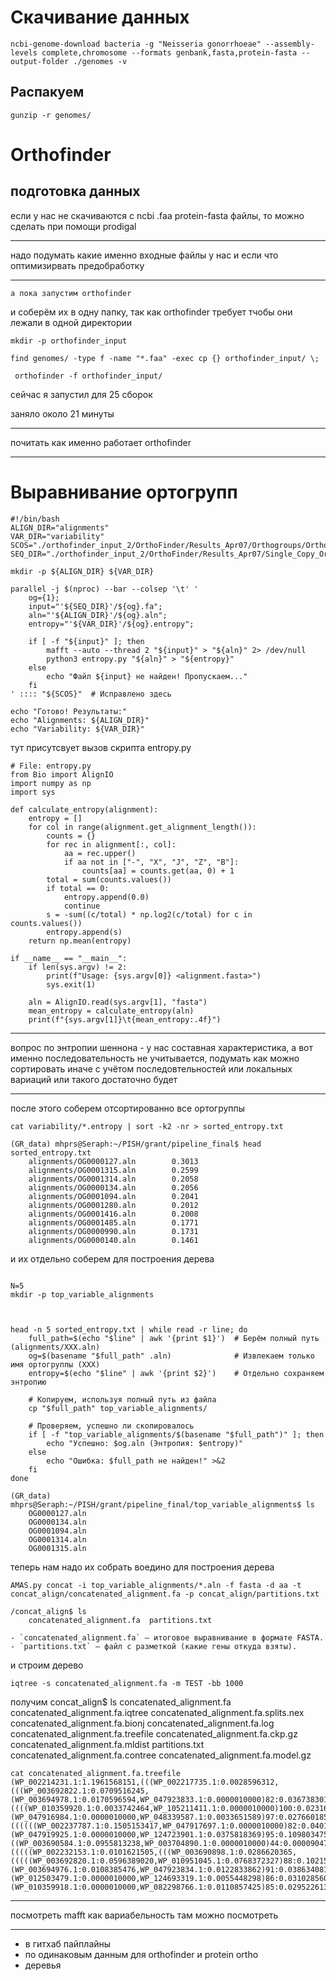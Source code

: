 # Скачивание данных


```{Bash}
ncbi-genome-download bacteria -g "Neisseria gonorrhoeae" --assembly-levels complete,chromosome --formats genbank,fasta,protein-fasta --output-folder ./genomes -v
```

## Распакуем

```{Bash}
gunzip -r genomes/
```

# Orthofinder
## подготовка данных 

если у нас не скачиваются с ncbi .faa protein-fasta файлы, то можно сделать при помощи prodigal

---
надо подумать какие именно входные файлы у нас и если что оптимизирвать предобработку

---


	а пока запустим orthofinder


и соберём их в одну папку, так как orthofinder требует тчобы они лежали в одной директории 

```
mkdir -p orthofinder_input

find genomes/ -type f -name "*.faa" -exec cp {} orthofinder_input/ \;
```


```
 orthofinder -f orthofinder_input/
```

сейчас я запустил для 25 сборок

заняло около 21 минуты

---

почитать как именно работает orthofinder

---


# Выравнивание ортогрупп

```{Bash}
#!/bin/bash
ALIGN_DIR="alignments"
VAR_DIR="variability"
SCOS="./orthofinder_input_2/OrthoFinder/Results_Apr07/Orthogroups/Orthogroups_SingleCopyOrthologues.txt"
SEQ_DIR="./orthofinder_input_2/OrthoFinder/Results_Apr07/Single_Copy_Orthologue_Sequences"

mkdir -p ${ALIGN_DIR} ${VAR_DIR}

parallel -j $(nproc) --bar --colsep '\t' '
    og={1};
    input="'${SEQ_DIR}'/${og}.fa";
    aln="'${ALIGN_DIR}'/${og}.aln";
    entropy="'${VAR_DIR}'/${og}.entropy";

    if [ -f "${input}" ]; then
        mafft --auto --thread 2 "${input}" > "${aln}" 2> /dev/null
        python3 entropy.py "${aln}" > "${entropy}"
    else
        echo "Файл ${input} не найден! Пропускаем..."
    fi
' :::: "${SCOS}"  # Исправлено здесь

echo "Готово! Результаты:"
echo "Alignments: ${ALIGN_DIR}"
echo "Variability: ${VAR_DIR}"
```

тут присутсвует вызов скрипта entropy.py

```{Python}
# File: entropy.py
from Bio import AlignIO
import numpy as np
import sys

def calculate_entropy(alignment):
    entropy = []
    for col in range(alignment.get_alignment_length()):
        counts = {}
        for rec in alignment[:, col]:
            aa = rec.upper()
            if aa not in ["-", "X", "J", "Z", "B"]:
                counts[aa] = counts.get(aa, 0) + 1
        total = sum(counts.values())
        if total == 0:
            entropy.append(0.0)
            continue
        s = -sum((c/total) * np.log2(c/total) for c in counts.values())
        entropy.append(s)
    return np.mean(entropy)

if __name__ == "__main__":
    if len(sys.argv) != 2:
        print(f"Usage: {sys.argv[0]} <alignment.fasta>")
        sys.exit(1)

    aln = AlignIO.read(sys.argv[1], "fasta")
    mean_entropy = calculate_entropy(aln)
    print(f"{sys.argv[1]}\t{mean_entropy:.4f}")
```


---
вопрос по энтропии шеннона -  у нас составная характеристика, а вот именно последовательность не учитывается, подумать как можно сортировать иначе с учётом последовтельностей или локальных вариаций или такого достаточно будет

---



после этого соберем отсортированно все ортогруппы
```
cat variability/*.entropy | sort -k2 -nr > sorted_entropy.txt
```


	(GR_data) mhprs@Seraph:~/PISH/grant/pipeline_final$ head sorted_entropy.txt
		alignments/OG0000127.aln        0.3013
		alignments/OG0001315.aln        0.2599
		alignments/OG0001314.aln        0.2058
		alignments/OG0000134.aln        0.2056
		alignments/OG0001094.aln        0.2041
		alignments/OG0001280.aln        0.2012
		alignments/OG0001416.aln        0.2008
		alignments/OG0001485.aln        0.1771
		alignments/OG0000990.aln        0.1731
		alignments/OG0000140.aln        0.1461

и их отдельно соберем для построения дерева 

```{bash}

N=5
mkdir -p top_variable_alignments



head -n 5 sorted_entropy.txt | while read -r line; do
    full_path=$(echo "$line" | awk '{print $1}')  # Берём полный путь (alignments/XXX.aln)
    og=$(basename "$full_path" .aln)              # Извлекаем только имя ортогруппы (XXX)
    entropy=$(echo "$line" | awk '{print $2}')    # Отдельно сохраняем энтропию
    
    # Копируем, используя полный путь из файла
    cp "$full_path" top_variable_alignments/
    
    # Проверяем, успешно ли скопировалось
    if [ -f "top_variable_alignments/$(basename "$full_path")" ]; then
        echo "Успешно: $og.aln (Энтропия: $entropy)"
    else
        echo "Ошибка: $full_path не найден!" >&2
    fi
done

```

	(GR_data) mhprs@Seraph:~/PISH/grant/pipeline_final/top_variable_alignments$ ls
		OG0000127.aln  
		OG0000134.aln 
		OG0001094.aln  
		OG0001314.aln  
		OG0001315.aln

теперь нам надо их собрать воедино для построения дерева


```{Bash}
AMAS.py concat -i top_variable_alignments/*.aln -f fasta -d aa -t concat_align/concatenated_alignment.fa -p concat_align/partitions.txt
```
	/concat_align$ ls
		concatenated_alignment.fa  partitions.txt
	
	- `concatenated_alignment.fa` — итоговое выравнивание в формате FASTA.
	- `partitions.txt` — файл с разметкой (какие гены откуда взяты).

и строим дерево 

```{Bash}
iqtree -s concatenated_alignment.fa -m TEST -bb 1000
```


получим 
	concat_align$ ls
	concatenated_alignment.fa          concatenated_alignment.fa.iqtree    concatenated_alignment.fa.splits.nex
	concatenated_alignment.fa.bionj    concatenated_alignment.fa.log       concatenated_alignment.fa.treefile
	concatenated_alignment.fa.ckp.gz   concatenated_alignment.fa.mldist    partitions.txt
	concatenated_alignment.fa.contree  concatenated_alignment.fa.model.gz




	cat concatenated_alignment.fa.treefile
	(WP_002214231.1:1.1961568151,(((WP_002217735.1:0.0028596312,(((WP_003692822.1:0.0709516245,(WP_003694978.1:0.0170596594,WP_047923833.1:0.0000010000)82:0.0367383018)92:0.0620938966,((((WP_010359920.1:0.0033742464,WP_105211411.1:0.0000010000)100:0.0231694635,WP_010951046.1:0.0348280149)91:0.0165037870,WP_047920986.1:0.0279616656)99:0.2179785135,(WP_047916984.1:0.0000010000,WP_048339587.1:0.0033651589)97:0.0276601858)48:0.0045916397)67:0.0298812248,WP_047949523.1:0.0037348774)26:0.0087497270)14:0.0000161576,((((((WP_002237787.1:0.1505153417,WP_047917697.1:0.0000010000)82:0.0401271430,(WP_047919925.1:0.0000010000,WP_124723901.1:0.0375818369)95:0.1098034759)39:0.0000010000,WP_017147127.1:0.0000010000)58:0.0068974802,((WP_003690584.1:0.0955813238,WP_003704890.1:0.0000010000)44:0.0000904707,WP_003690899.1:0.0056893878)9:0.0000080932)11:0.0061335142,WP_010359820.1:0.0000010000)4:0.0000010000,WP_003704449.1:0.0397705756)14:0.0091071979)47:0.0448822053,WP_047921846.1:0.0030523104)35:0.0440671907,(((((WP_002232153.1:0.0101621505,(((WP_003690898.1:0.0286620365,(((((WP_003692820.1:0.0596389020,WP_010951045.1:0.0768372327)88:0.1021553589,WP_082277597.1:0.0519982605)66:0.0120416357,(WP_003694976.1:0.0108385476,WP_047923834.1:0.0122833862)91:0.0386340819)25:0.0068779179,WP_047920984.1:0.0458129065)43:0.0208703766,(WP_012503479.1:0.0000010000,WP_124693319.1:0.0055448298)86:0.0310285603)33:0.0121740327)33:0.0157644632,(WP_010359918.1:0.0000010000,WP_082298766.1:0.0110857425)85:0.0295226131)7:0.0000482256,WP_082277595.1:0.0171666658)9:0.0000598183)8:0.0002020002,WP_047949522.1:0.0425939229)5:0.0000010000,WP_226888059.1:0.3852078773)12:0.0000025542,WP_012503480.1:0.0000010000)36:0.0104786721,WP_071198137.1:0.0000010000)37:0.0000022621);



---
посмотреть mafft как вариабельность там можно посмотреть 

---


- в гитхаб пайплайны
- по одинаковым данным для orthofinder и protein ortho 
- деревья 